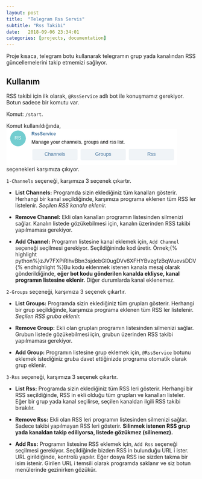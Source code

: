 ```yaml
---
layout: post
title:  "Telegram Rss Servis"
subtitle: "Rss Takibi"
date:   2018-09-06 23:34:01
categories: [projects, documentation]
---
```

Proje kısaca, telegram botu kullanarak telegramın grup yada kanalından RSS güncellemelerini takip etmemizi sağlıyor.

## Kullanım

RSS takibi için ilk olarak, `@RssService` adlı bot ile konuşmamız gerekiyor. Botun sadece bir komutu var.

Komut: `/start`.

Komut kullanıldığında,
![start komutu ekranı](/assets/images/startScreen.jpg)
seçenekleri karşımıza çıkıyor.

`1-Channels` seçeneği, karşımıza 3 seçenek çıkartır.

* **List Channels:** Programda sizin eklediğiniz tüm kanalları gösterir. Herhangi bir kanal seçildiğinde, karşımıza programa eklenen tüm RSS ler listelenir. *Seçilen RSS kanala eklenir.*

* **Remove Channel:** Ekli olan kanalları programın listesinden silmenizi sağlar. Kanalın listede gözükebilmesi için, kanalın üzerinden RSS takibi yapılmaması gerekiyor.

* **Add Channel:** Programın listesine kanal eklemek için, `Add Channel` seçeneği seçilmesi gerekiyor. Seçildiğininde kod üretir. Örnek;{% highlight python%}zJV7FXPiRlhvBbn3sjdebGI0ugDVv8XFHYBvzgfzBqWuevsDDV{% endhighlight %}Bu kodu eklenmek istenen kanala mesaj olarak gönderildiğinde, **eğer bot kodu gönderilen kanalda ekliyse, kanal programın listesine eklenir.** Diğer durumlarda kanal eklenemez.

`2-Groups` seçeneği, karşımıza 3 seçenek çıkartır.

* **List Groups:** Programda sizin eklediğiniz tüm grupları gösterir. Herhangi bir grup seçildiğinde, karşımıza programa eklenen tüm RSS ler listelenir. *Seçilen RSS gruba eklenir.*

* **Remove Group:** Ekli olan grupları programın listesinden silmenizi sağlar. Grubun listede gözükebilmesi için, grubun üzerinden RSS takibi yapılmaması gerekiyor.

* **Add Group:** Programın listesine grup eklemek için, `@RssService` botunu eklemek istediğiniz gruba davet ettiğinizde programa otomatik olarak grup eklenir.

`3-Rss` seçeneği, karşımıza 3 seçenek çıkartır.

* **List Rss:** Programda sizin eklediğiniz tüm RSS leri gösterir. Herhangi bir RSS seçildiğinde, RSS in ekli olduğu tüm grupları ve kanalları listeler. Eğer bir grup yada kanal seçilirse, seçilen kanaldan ilgili RSS takibi bırakılır.

* **Remove Rss:** Ekli olan RSS leri programın listesinden silmenizi sağlar. Sadece takibi yapılmayan RSS leri gösterir. **Silinmek istenen RSS grup yada kanaldan takip ediliyorsa, listede gözükmez (silinemez).**

* **Add Rss:** Programın listesine RSS eklemek için, `Add Rss` seçeneği seçilmesi gerekiyor. Seçildiğinde bizden RSS in bulunduğu URL i ister. URL girildiğinde, kontrolü yapılır. Eğer dosya RSS ise sizden takma bir isim istenir. Girilen URL i temsili olarak programda saklanır ve siz botun menülerinde gezinirken gözükür.